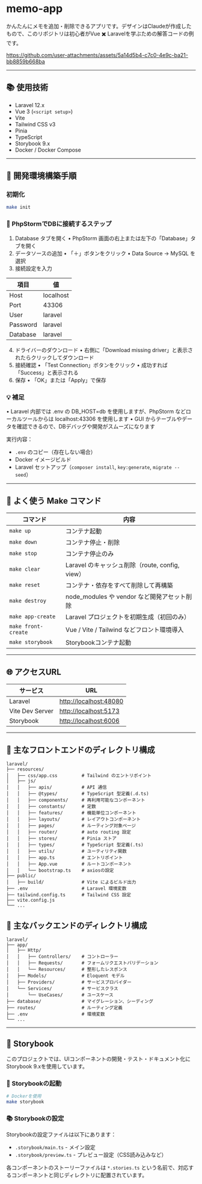 # memo-app

かんたんにメモを追加・削除できるアプリです。デザインはClaudeが作成したもので、このリポジトリは初心者がVue ✖️ Laravelを学ぶための解答コードの例です。

https://github.com/user-attachments/assets/5a14d5b4-c7c0-4e9c-ba21-bb8859b668ba



---

## 📚 使用技術

* Laravel 12.x
* Vue 3 (`<script setup>`)
* Vite
* Tailwind CSS v3
* Pinia
* TypeScript
* Storybook 9.x
* Docker / Docker Compose

---

## 🐳 開発環境構築手順

### 初期化

```bash
make init
```

### 🔌 PhpStormでDBに接続するステップ

1. Database タブを開く
   • PhpStorm 画面の右上または左下の「Database」タブを開く
2. データソースの追加
   • 「＋」ボタンをクリック
   • Data Source → MySQL を選択
3. 接続設定を入力

| 項目       | 値         |
|----------|-----------|
| Host     | localhost |
| Port     | 43306     |
| User     | laravel   |
| Password | laravel   |
| Database | laravel   |

4. ドライバーのダウンロード
   • 右側に「Download missing driver」と表示されたらクリックしてダウンロード
5. 接続確認
   • 「Test Connection」ボタンをクリック
   • 成功すれば「Success」と表示される
6. 保存
   • 「OK」または「Apply」で保存

### 💡 補足

• Laravel 内部では .env の DB_HOST=db を使用しますが、PhpStorm などローカルツールからは localhost:43306 を使用します
• GUI からテーブルやデータを確認できるので、DBデバッグや開発がスムーズになります

実行内容：

* `.env` のコピー（存在しない場合）
* Docker イメージビルド
* Laravel セットアップ（`composer install`, `key:generate`, `migrate --seed`）

---

## 💠 よく使う Make コマンド

| コマンド                | 内容                                    |
|---------------------|---------------------------------------|
| `make up`           | コンテナ起動                                |
| `make down`         | コンテナ停止・削除                             |
| `make stop`         | コンテナ停止のみ                              |
| `make clear`        | Laravel のキャッシュ削除（route, config, view） |
| `make reset`        | コンテナ・依存をすべて削除して再構築                    |
| `make destroy`      | node\_modules や vendor など開発アセット削除     |
| `make app-create`   | Laravel プロジェクトを初期生成（初回のみ）             |
| `make front-create` | Vue / Vite / Tailwind などフロント環境導入      |
| `make storybook`    | Storybookコンテナ起動                       |

---

## 🌐 アクセスURL

| サービス            | URL                                              |
|-----------------|--------------------------------------------------|
| Laravel         | [http://localhost:48080](http://localhost:48080) |
| Vite Dev Server | [http://localhost:5173](http://localhost:5173)   |
| Storybook       | [http://localhost:6006](http://localhost:6006)   |

---

## 📁 主なフロントエンドのディレクトリ構成

```
laravel/
├── resources/
│   ├── css/app.css         # Tailwind のエントリポイント
│   ├── js/
│   │   ├── apis/           # API 通信
│   │   ├── @types/         # TypeScript 型定義(.d.ts)
│   │   ├── components/     # 再利用可能なコンポーネント
│   │   ├── constants/      # 定数
│   │   ├── features/       # 機能単位コンポーネント
│   │   ├── layouts/        # レイアウトコンポーネント
│   │   ├── pages/          # ルーティング対象ページ
│   │   ├── router/         # auto routing 設定
│   │   ├── stores/         # Pinia ストア
│   │   ├── types/          # TypeScript 型定義(.ts)
│   │   ├── utils/          # ユーティリティ関数
│   │   ├── app.ts          # エントリポイント
│   │   ├── App.vue         # ルートコンポーネント
│   │   └── bootstrap.ts    # axiosの設定
├── public/
│   ├── build/              # Vite によるビルド出力
├── .env                    # Laravel 環境変数
├── tailwind.config.ts      # Tailwind CSS 設定
├── vite.config.js
└── ...
```

## 📁 主なバックエンドのディレクトリ構成

```
laravel/
├── app/
│   ├── Http/
│   │   ├── Controllers/    # コントローラー
│   │   ├── Requests/       # フォームリクエストバリデーション
│   │   └── Resources/      # 整形したレスポンス
│   ├── Models/             # Eloquent モデル
│   ├── Providers/          # サービスプロバイダー
│   └── Services/           # サービスクラス
│       └── UseCases/       # ユースケース
├── database/               # マイグレーション、シーディング
├── routes/                 # ルーティング定義
├── .env                    # 環境変数
└── ...
```

---

## 📖 Storybook

このプロジェクトでは、UIコンポーネントの開発・テスト・ドキュメント化にStorybook 9.xを使用しています。

### 🚀 Storybookの起動

```bash
# Dockerを使用
make storybook
```

### 📚 Storybookの設定

Storybookの設定ファイルは以下にあります：

- `.storybook/main.ts` - メイン設定
- `.storybook/preview.ts` - プレビュー設定（CSS読み込みなど）

各コンポーネントのストーリーファイルは `*.stories.ts` という名前で、対応するコンポーネントと同じディレクトリに配置されています。
